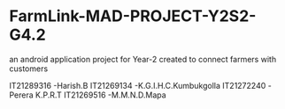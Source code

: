 # FarmLink-MAD-PROJECT-Y2S2-G4.2
 an android application project for Year-2 created to connect farmers with customers
 
 IT21289316 -Harish.B
 IT21269134 -K.G.I.H.C.Kumbukgolla
 IT21272240 -Perera K.P.R.T
 IT21269516 -M.M.N.D.Mapa 
